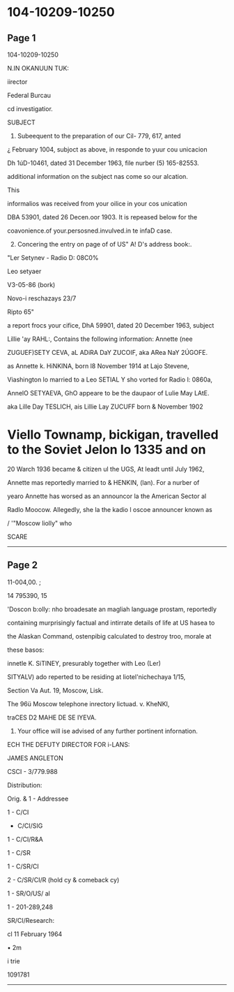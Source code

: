# 104-10209-10250

## Page 1

104-10209-10250

N.IN OKANUUN TUK:

iirector

Federal Burcau

cd investigatior.

SUBJECT

1. Subeequent to the preparation of our Cil- 779, 617, anted

¿ February 1004, subjoct as above, in responde to yuur cou unicacion

Dh 1úD-10461, dated 31 December 1963, file nurber (5) 165-82553.

additional information on the subject nas come so our alcation.

This

informalios was received from your oilice in your cos unication

DBA 53901, dated 26 Decen.oor 1903. It is repeased below for the

coavonience.of your.persosned.invulved.in te infaD case.

2. Concering the entry on page of of US" A! D's address book:.

"Ler Setynev - Radio D: 08C0%

Leo setyaer

V3-05-86 (bork)

Novo-i reschazays 23/7

Ripto 65"

a report frocs your cifice, DhA 59901, dated 20 December 1963, subject

Lillie 'ay RAHL:, Contains the following information: Annette (nee

ZUGUEF)SETY CEVA, aL ADiRA DaY ZUCOIF, aka ARea NaY 2ÚGOFE.

as Annette k. HiNKINA, born l8 November 1914 at Lajo Stevene,

Viashington lo married to a Leo SETIAL Y sho vorted for Radio l: 0860a,

AnnelO SETYAEVA, GhO appeare to be the daupaor of Lulie May LAtE.

aka Lille Day TESLICH, ais Lillie Lay ZUCUFF born & November 1902

# Viello Townamp, bickigan, travelled to the Soviet Jelon lo 1335 and on

20 Warch 1936 became & citizen ul the UGS, At leadt until July 1962,

Annette mas reportedly married to & HENKIN, (lan). For a nurber of

yearo Annette has worsed as an announcor la the American Sector al

Radlo Moocow. Allegedly, she la the kadio l oscoe announcer known as

/ '"Moscow liolly" who

SCARE

---

## Page 2

11-004,00. ;

14 795390, 15

'Doscon b:olly: nho broadesate an magliah language prostam, reportedly

containing murprisingly factual and intirrate details of life at US hasea to

the Alaskan Command, ostenpibig calculated to destroy troo, morale at

these basos:

innetle K. SiTINEY, presurably together with Leo (Ler)

SITYALV) ado reperted to be residing at liotel'nichechaya 1/15,

Section Va Aut. 19, Moscow, Lisk.

The 96ü Moscow telephone inrectory lictuad. v. KheNKI,

traCES D2 MAHE DE SE IYEVA.

1. Your office will ise advised of any further portinent infornation.

ECH THE DEFUTY DIRECTOR FOR i-LANS:

JAMES ANGLETON

CSCI - 3/779.988

Distribution:

Orig. & 1 - Addressee

1 - C/CI

- C/CI/SIG

1 - C/CI/R&A

1 - C/SR

1 - C/SR/CI

2 - C/SR/CI/R (hold cy & comeback cy)

1 - SR/O/US/ al

1 - 201-289,248

SR/CI/Research:

cl 11 February 1964

• 2m

i trie

1091781

---

